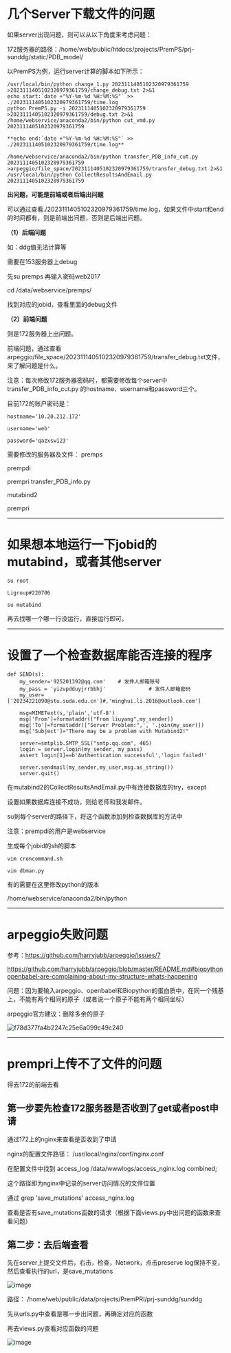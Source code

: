 # 几个Server下载文件的问题

如果server出现问题，则可以从以下角度来考虑问题：

172服务器的路径：/home/web/public/htdocs/projects/PremPS/prj-sunddg/static/PDB_model/



以PremPS为例，运行server计算的脚本如下所示：
```
/usr/local/bin/python change_1.py 2023111405102320979361759 >2023111405102320979361759/change_debug.txt 2>&1
echo start:`date +"%Y-%m-%d %H:%M:%S"` >> ./2023111405102320979361759/time.log
python PremPS.py -i 2023111405102320979361759 >2023111405102320979361759/debug.txt 2>&1
/home/webservice/anaconda2/bin/python cut_vmd.py 2023111405102320979361759

**echo end:`date +"%Y-%m-%d %H:%M:%S"` >> ./2023111405102320979361759/time.log**

/home/webservice/anaconda2/bin/python transfer_PDB_info_cut.py 2023111405102320979361759 >arpeggio/file_space/2023111405102320979361759/transfer_debug.txt 2>&1
/usr/local/bin/python CollectResultsAndEmail.py 2023111405102320979361759
```

**出问题，可能是前端或者后端出问题**

可以通过查看./2023111405102320979361759/time.log，如果文件中start和end的时间都有，则是前端出问题，否则是后端出问题。

**（1）后端问题**

如：ddg值无法计算等

需要在153服务器上debug

先su premps 再输入密码web2017

cd /data/webservice/premps/

找到对应的jobid，查看里面的debug文件

**（2）前端问题**

则是172服务器上出问题。

前端问题，通过查看arpeggio/file_space/2023111405102320979361759/transfer_debug.txt文件，
来了解问题是什么。


注意：每次修改172服务器密码时，都需要修改每个server中transfer_PDB_info_cut.py
的hostname、username和password三个。

目前172的账户密码是：
```
hostname='10.20.212.172'

username='web'

password='qazxsw123'
```


需要修改的服务器及文件：
premps

prempdi

prempri          transfer_PDB_info.py

mutabind2

prempri


----------------------------------------------------------------------------------------------------------------

# 如果想本地运行一下jobid的mutabind，或者其他server

```
su root

Ligroup#220706

su mutabind

```

再去找哪一个哪一行没运行，直接运行即可。

----------------------------------------------------------------------------------------------------------------

# 设置了一个检查数据库能否连接的程序

```
def SEND(s):
    my_sender='925201392@qq.com'    # 发件人邮箱账号
    my_pass = 'yizvpdduyjrrbbhj'              # 发件人邮箱密码
    my_user=['20234221090@stu.suda.edu.cn']#,'minghui.li.2016@outlook.com']

    msg=MIMEText(s,'plain','utf-8')
    msg['From']=formataddr(["From liuyang",my_sender])
    msg['To']=formataddr(["Server Problem:",', '.join(my_user)])
    msg['Subject']="There may be a problem with Mutabind2!"

    server=smtplib.SMTP_SSL("smtp.qq.com", 465)
    login = server.login(my_sender, my_pass)
    assert login[1]==b'Authentication successful','login failed!'

    server.sendmail(my_sender,my_user,msg.as_string())
    server.quit()
```

在mutabind2的CollectResultsAndEmail.py中有连接数据库的try，except

设置如果数据库连接不成功，则给老师和我发邮件。



su到每个server的路径下，将这个函数添加到检查数据库的方法中


注意：prempdi的用户是webservice

生成每个jobid的sh的脚本
```
vim croncommand.sh 

vim dbman.py
```

有的需要在这里修改python的版本

/home/webservice/anaconda2/bin/python



--------------------------------------------------------------------------------------------------------------

# arpeggio失败问题

参考：https://github.com/harryjubb/arpeggio/issues/7

https://github.com/harryjubb/arpeggio/blob/master/README.md#biopythonopenbabel-are-complaining-about-my-structure-whats-happening

问题：因为要输入arpeggio、openbabel和Biopython的蛋白质中，在同一个残基上，不能有两个相同的原子（或者说一个原子不能有两个相同坐标）

arpeggio官方建议：删除多余的原子


![f78d377fa4b2247c25e6a099c49c240](https://github.com/Liuyang9529/Linux-server/assets/114282960/99275568-e368-43ac-b3c2-936940e74d85)



-----------------------------------------------------------------------------------------------------------------

# prempri上传不了文件的问题
得去172的前端去看

## 第一步要先检查172服务器是否收到了get或者post申请
通过172上的nginx来查看是否收到了申请

nginx的配置文件路径： /usr/local/nginx/conf/nginx.conf

在配置文件中找到 access_log /data/wwwlogs/access_nginx.log combined;

这个路径即为nginx中记录的server访问情况的文件位置


通过 grep 'save_mutations' access_nginx.log

查看是否有save_mutations函数的请求（根据下面views.py中出问题的函数来查看问题）


## 第二步：去后端查看

先在server上提交文件后，右击，检查，Network，点击preserve log保持不变，然后查看执行的url，是save_mutations

![image](https://github.com/Liuyang9529/Linux-server/assets/114282960/647fe54f-f677-4e94-a1ff-54512afbb058)


路径： /home/web/public/data/projects/PremPRI/prj-sunddg/sunddg

先从urls.py中查看是哪一步出问题，再确定对应的函数

再去views.py查看对应函数的问题

![image](https://github.com/Liuyang9529/Linux-server/assets/114282960/99f0b192-8798-444d-acdf-e0e7f6a09e35)




